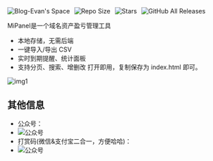 <div style="display: flex; align-items: center; gap: 10px;">
    <a href="https://evan.xin" target="_blank">
        <img src="https://img.shields.io/badge/Blog-Evan's%20Space-black?logo=blog&color=red&style=flat" alt="Blog-Evan's Space" style="display: inline-block;">
    </a>
    <a href="https://github.com/EvanTop/MiPanel" target="_blank">
        <img src="https://img.shields.io/github/repo-size/EvanTop/MiPanel?style=flat" alt="Repo Size" style="display: inline-block;">
    </a>
    <a href="https://github.com/EvanTop/MiPanel/stargazers" target="_blank">
        <img src="https://img.shields.io/github/stars/EvanTop/MiPanel?style=flat" alt="Stars" style="display: inline-block;">
    </a>
    <a href="https://github.com/EvanTop/MiPanel/releases" target="_blank">
        <img src="https://img.shields.io/github/downloads/EvanTop/MiPanel/total?style=flat" alt="GitHub All Releases" style="display: inline-block;">
    </a>
</div>


MiPanel是一个域名资产盈亏管理工具

- 本地存储，无需后端
- 一键导入/导出 CSV
- 实时到期提醒、统计面板
- 支持分页、搜索、增删改
打开即用，复制保存为 index.html 即可。


![img1](https://i.imgur.com/cKDeDwA.png)

## 其他信息

- 公众号：
- ![公众号](https://www.evan.xin/wp-content/uploads/2025/04/111.png)
- 打赏码(微信&支付宝二合一，方便哈哈)：
- ![公众号](https://www.evan.xin/wp-content/uploads/2025/05/wechat-alipay.png)
